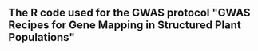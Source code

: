 The R code used for the GWAS protocol "GWAS Recipes for Gene Mapping in Structured Plant Populations"
---
